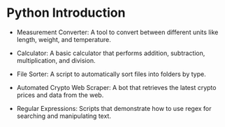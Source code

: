# Python Introduction

- Measurement Converter: A tool to convert between different units like length, weight, and temperature.

- Calculator: A basic calculator that performs addition, subtraction, multiplication, and division.

- File Sorter: A script to automatically sort files into folders by type.

- Automated Crypto Web Scraper: A bot that retrieves the latest crypto prices and data from the web.

- Regular Expressions: Scripts that demonstrate how to use regex for searching and manipulating text.